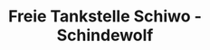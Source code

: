 ---
title: "Freie Tankstelle Schiwo - Schindewolf"
url: /witzenhausen/freie-tankstelle-schiwo-schindewolf/
shop: Lebensmittel
---